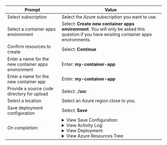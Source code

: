 | Prompt | Value |
|--------|-------|
| Select subscription | Select the Azure subscription you want to use. |
| Select a container apps environment | Select: <b>Create new container apps environment</b>. You will only be asked this question if you have existing container apps environments. |
| Confirm resources to create | Select: <b>Continue</b> |
| Enter a name for the new container apps environment | Enter: <b>my-container-app</b> |
| Enter a name for the new container app | Enter: <b>my-container-app</b> |
| Provide a source code directory for upload | Select: <b>./src</b> |
| Select a location | Select an Azure region close to you. |
| Save deployment configuration | Select: <b>Save</b> |
| <i>On completion<i>: | <details><summary>View Save Configuration: </summary><p>`.vscode/settings.json`:</p><img src="./images/dwp-saved-settings.png"></details> <details><summary>View Activity Log: </summary><img src="./images/dwp-activity-log.png"></details> <details><summary>View Deployment: </summary><img src="./images/dwp-popup.png"></details> <details><summary>View Azure Resources Tree: </summary><img src="./images/dwp-resource-tree.png"></details> |
